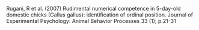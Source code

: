 Rugani, R et al. (2007) Rudimental numerical competence in 5-day-old domestic chicks (Gallus gallus): identification of ordinal position. Journal of Experimental Psychology: Animal Behavior Processes 33 (1); p.21-31
